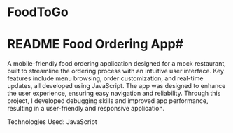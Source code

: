 # FoodToGo
 # README Food Ordering App#
A mobile-friendly food ordering application designed for a mock restaurant, built to streamline the ordering process with an intuitive user interface. Key features include menu browsing, order customization, and real-time updates, all developed using JavaScript. The app was designed to enhance the user experience, ensuring easy navigation and reliability. Through this project, I developed debugging skills and improved app performance, resulting in a user-friendly and responsive application.

Technologies Used: JavaScript

